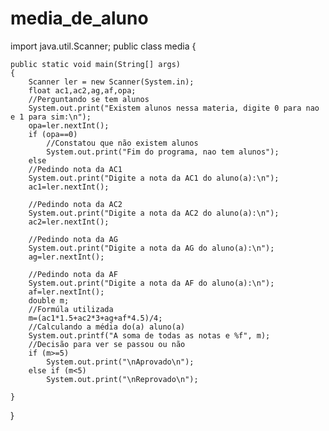 # media_de_aluno

import java.util.Scanner;
public class media {

	public static void main(String[] args) 
	{
		Scanner ler = new Scanner(System.in);
		float ac1,ac2,ag,af,opa;
		//Perguntando se tem alunos
		System.out.print("Existem alunos nessa materia, digite 0 para nao e 1 para sim:\n");
	    opa=ler.nextInt();
	    if (opa==0)
	    	//Constatou que não existem alunos
	    	System.out.print("Fim do programa, nao tem alunos");
	    else	    
		//Pedindo nota da AC1
		System.out.print("Digite a nota da AC1 do aluno(a):\n");
		ac1=ler.nextInt();
		
		//Pedindo nota da AC2
		System.out.print("Digite a nota da AC2 do aluno(a):\n");
		ac2=ler.nextInt();
		
		//Pedindo nota da AG
		System.out.print("Digite a nota da AG do aluno(a):\n");
		ag=ler.nextInt();
		
		//Pedindo nota da AF
		System.out.print("Digite a nota da AF do aluno(a):\n");
		af=ler.nextInt();
		double m;
		//Formúla utilizada
		m=(ac1*1.5+ac2*3+ag+af*4.5)/4;
		//Calculando a média do(a) aluno(a)
		System.out.printf("A soma de todas as notas e %f", m);	
		//Decisão para ver se passou ou não
		if (m>=5)
			System.out.print("\nAprovado\n");
		else if (m<5)
			System.out.print("\nReprovado\n");
		
	}
}
